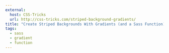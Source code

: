 ```yaml
---
external: 
  host: CSS-Tricks
  url: http://css-tricks.com/striped-background-gradients/
title: "Create Striped Backgrounds With Gradients (and a Sass Function)"
tags:
  - sass
  - gradient
  - function
---
```

